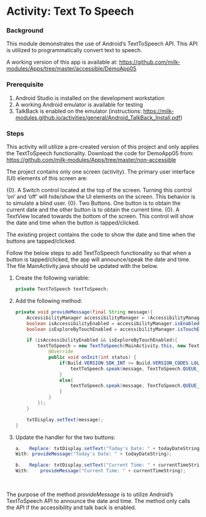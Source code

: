# Activity: Text To Speech

### Background

This module demonstrates the use of Android’s TextToSpeech API. This API is utilized to programmatically convert text to speech.

A working version of this app is available at: https://github.com/milk-modules/Apps/tree/master/accessible/DemoApp05

### Prerequisite

1. Android Studio is installed on the development workstation
2. A working Android emulator is available for testing
3. TalkBack is enabled on the emulator (instructions: https://milk-modules.github.io/activities/general/Android_TalkBack_Install.pdf)

### Steps

This activity will utilize a pre-created version of this project and only applies the TextToSpeech functionality. Download the code for DemoApp05 from: https://github.com/milk-modules/Apps/tree/master/non-accessible

The project contains only one screen (activity). The primary user interface (UI) elements of this screen are:

{0}.	A Switch control located at the top of the screen. Turning this control ‘on’ and ‘off’ will hide/show the UI elements on the screen. This behavior is to simulate a blind user.
{0}.	Two Buttons. One button is to obtain the current date and the other button is to obtain the current time.
{0}.	A TextView located towards the bottom of the screen. This control will show the date and time when the button is tapped/clicked.

The existing project contains the code to show the date and time when the buttons are tapped/clicked.

Follow the below steps to add TextToSpeech functionality so that when a button is tapped/clicked, the app will announce/speak the date and time. The file MainActivity.java should be updated with the below.


1. Create the following variable:

   ```java
   private TextToSpeech textToSpeech;
   ```

2. Add the following method:

   ```java
   private void provideMessage(final String message){
       AccessibilityManager accessibilityManager = (AccessibilityManager) getSystemService(ACCESSIBILITY_SERVICE);
       boolean isAccessibilityEnabled = accessibilityManager.isEnabled();
       boolean isExploreByTouchEnabled = accessibilityManager.isTouchExplorationEnabled();

       if (isAccessibilityEnabled && isExploreByTouchEnabled){
           textToSpeech = new TextToSpeech(MainActivity.this, new TextToSpeech.OnInitListener() {
               @Override
               public void onInit(int status) {
                   if(Build.VERSION.SDK_INT >= Build.VERSION_CODES.LOLLIPOP){
                       textToSpeech.speak(message, TextToSpeech.QUEUE_FLUSH, null, null);
                   }
                   else{
                       textToSpeech.speak(message, TextToSpeech.QUEUE_FLUSH, null);
                   }
               }
           });
       }

       txtDisplay.setText(message);
   }
   ```

3. Update the handler for the two buttons:

   ```java
   a.	Replace: txtDisplay.setText("Today's Date: " + todayDateString);
   With: provideMessage("Today's Date: " + todayDateString);

   b.	Replace: txtDisplay.setText("Current Time: " + currentTimeString);
   With:	provideMessage("Current Time: " + currentTimeString);
   ```

   ​

The purpose of the method *provideMessage* is to utilize Android’s TextToSpeech API to announce the date and time. The method only calls the API if the accessibility and talk back is enabled.  
